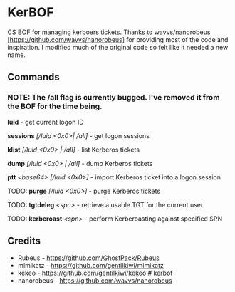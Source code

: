 # KerBOF
CS BOF for managing kerboers tickets. Thanks to wavvs/nanorobeus [https://github.com/wavvs/nanorobeus] for providing most of the code and inspiration. I modified much of the original code so felt like it needed a new name.

## Commands
### NOTE: The /all flag is currently bugged. I've removed it from the BOF for the time being.

**luid** - get current logon ID

**sessions** *[/luid <0x0>| /all]* - get logon sessions

**klist** *[/luid <0x0> | /all]* - list Kerberos tickets

**dump** *[/luid <0x0> | /all]* - dump Kerberos tickets

**ptt** *\<base64\> [/luid <0x0>]* - import Kerberos ticket into a logon session

TODO: **purge** *[/luid <0x0>]* - purge Kerberos tickets

TODO: **tgtdeleg** *\<spn\>* - retrieve a usable TGT for the current user

TODO: **kerberoast** *\<spn\>* - perform Kerberoasting against specified SPN

## Credits
* Rubeus - https://github.com/GhostPack/Rubeus
* mimikatz - https://github.com/gentilkiwi/mimikatz
* kekeo - https://github.com/gentilkiwi/kekeo # kerbof
* nanorobeus - https://github.com/wavvs/nanorobeus
